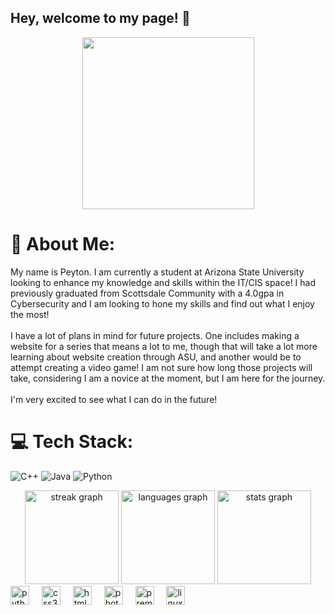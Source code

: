 ## Hey, welcome to my page! 👋
<div align="center">
  <img height="275" src="https://i.imgur.com/bPOiltN.gif"  />
</div>

# 💫 About Me:
My name is Peyton. I am currently a student at Arizona State University looking to enhance my knowledge and skills within the IT/CIS space! I had previously graduated from Scottsdale Community with a 4.0gpa in Cybersecurity and I am looking to hone my skills and find out what I enjoy the most!<br><br>I have a lot of plans in mind for future projects. One includes making a website for a series that means a lot to me, though that will take a lot more learning about website creation through ASU, and another would be to attempt creating a video game! I am not sure how long those projects will take, considering I am a novice at the moment, but I am here for the journey.<br><br>
I'm very excited to see what I can do in the future!



# 💻 Tech Stack:
![C++](https://img.shields.io/badge/c++-%2300599C.svg?style=for-the-badge&logo=c%2B%2B&logoColor=white) ![Java](https://img.shields.io/badge/java-%23ED8B00.svg?style=for-the-badge&logo=openjdk&logoColor=white) ![Python](https://img.shields.io/badge/python-3670A0?style=for-the-badge&logo=python&logoColor=ffdd54)

<div align="center">
  <img src="https://streak-stats.demolab.com?user=Peytown&locale=en&mode=daily&theme=dracula&hide_border=false&border_radius=5" height="150" alt="streak graph"  />
  <img src="https://github-readme-stats.vercel.app/api/top-langs?username=Peytown&locale=en&hide_title=false&layout=compact&card_width=320&langs_count=5&theme=dracula&hide_border=false" height="150" alt="languages graph"  />
  <img src="https://github-readme-stats.vercel.app/api?username=Peytown&hide_title=false&hide_rank=false&show_icons=true&include_all_commits=true&count_private=true&disable_animations=false&theme=dracula&locale=en&hide_border=false" height="150" alt="stats graph"  />
</div>

<div align="left">
  <img src="https://cdn.jsdelivr.net/gh/devicons/devicon/icons/python/python-original.svg" height="30" alt="python logo"  />
  <img width="12" />
  <img src="https://cdn.jsdelivr.net/gh/devicons/devicon/icons/css3/css3-original.svg" height="30" alt="css3 logo"  />
  <img width="12" />
  <img src="https://cdn.jsdelivr.net/gh/devicons/devicon/icons/html5/html5-original.svg" height="30" alt="html5 logo"  />
  <img width="12" />
  <img src="https://cdn.jsdelivr.net/gh/devicons/devicon/icons/photoshop/photoshop-plain.svg" height="30" alt="photoshop logo"  />
  <img width="12" />
  <img src="https://cdn.jsdelivr.net/gh/devicons/devicon/icons/premierepro/premierepro-plain.svg" height="30" alt="premierepro logo"  />
  <img width="12" />
  <img src="https://cdn.jsdelivr.net/gh/devicons/devicon/icons/linux/linux-original.svg" height="30" alt="linux logo"  />
</div>

<!-- Proudly created with GPRM ( https://gprm.itsvg.in ) -->
<!--
**Peytown/Peytown** is a ✨ _special_ ✨ repository because its `README.md` (this file) appears on your GitHub profile.


ddd
